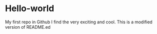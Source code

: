 # Hello-world
My first repo in Github
I find the very exciting and cool.
This is a modified version of README.ed
